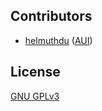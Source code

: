 ## Contributors
- [helmuthdu](https://github.com/helmuthdu) ([AUI](https://github.com/helmuthdu/aui))

## License
[GNU GPLv3](https://www.gnu.org/licenses/gpl-3.0.en.html)
